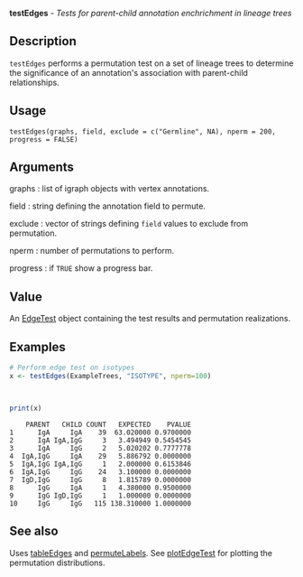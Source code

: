 





**testEdges** - *Tests for parent-child annotation enchrichment in lineage trees*

Description
--------------------

`testEdges` performs a permutation test on a set of lineage trees to determine
the significance of an annotation's association with parent-child relationships.


Usage
--------------------
```
testEdges(graphs, field, exclude = c("Germline", NA), nperm = 200,
progress = FALSE)
```

Arguments
-------------------

graphs
:   list of igraph objects with vertex annotations.

field
:   string defining the annotation field to permute.

exclude
:   vector of strings defining `field` values to exclude from 
permutation.

nperm
:   number of permutations to perform.

progress
:   if `TRUE` show a progress bar.



Value
-------------------

An [EdgeTest](EdgeTest-class.md) object containing the test results and permutation
realizations.



Examples
-------------------

```R
# Perform edge test on isotypes
x <- testEdges(ExampleTrees, "ISOTYPE", nperm=100)

```


```


```


```R
print(x)
```


```
    PARENT   CHILD COUNT   EXPECTED    PVALUE
1      IgA     IgA    39  63.020000 0.9700000
2      IgA IgA,IgG     3   3.494949 0.5454545
3      IgA     IgG     2   5.020202 0.7777778
4  IgA,IgG     IgA    29   5.886792 0.0000000
5  IgA,IgG IgA,IgG     1   2.000000 0.6153846
6  IgA,IgG     IgG    24   3.100000 0.0000000
7  IgD,IgG     IgG     8   1.815789 0.0000000
8      IgG     IgA     1   4.380000 0.9500000
9      IgG IgD,IgG     1   1.000000 0.0000000
10     IgG     IgG   115 138.310000 1.0000000

```



See also
-------------------

Uses [tableEdges](tableEdges.md) and [permuteLabels](permuteLabels.md). 
See [plotEdgeTest](plotEdgeTest.md) for plotting the permutation distributions.



